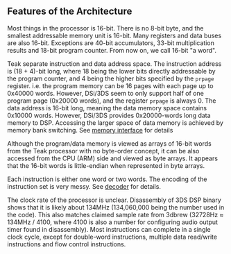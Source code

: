 ## Features of the Architecture

Most things in the processor is 16-bit. There is no 8-bit byte, and the smallest addressable memory unit is 16-bit. Many registers and data buses are also 16-bit. Exceptions are 40-bit accumulators, 33-bit multiplication results and 18-bit program counter. From now on, we call 16-bit "a word".

Teak separate instruction and data address space. The instruction address is (18 + 4)-bit long, where 18 being the lower bits directly addressable by the program counter, and 4 being the higher bits specified by the `prpage` register. i.e. the program memory can be 16 pages with each page up to 0x40000 words. However, DSi/3DS seem to only support half of one program page (0x20000 words), and the register `prpage` is always 0. The data address is 16-bit long, meaning the data memory space contains 0x10000 words. However, DSi/3DS provides 0x20000-words long data memory to DSP. Accessing the larger space of data memory is achieved by memory bank switching. See [memory interface](miu.md) for details

Although the program/data memory is viewed as arrays of 16-bit words from the Teak processor with no byte-order concept, it can be also accessed from the CPU (ARM) side and viewed as byte arrays. It appears that the 16-bit words is little-endian when represented in byte arrays.

Each instruction is either one word or two words. The encoding of the instruction set is very messy. See [decoder](decoder.md) for details.

The clock rate of the processor is unclear. Disassembly of 3DS DSP binary shows that it is likely about 134MHz (134,060,000 being the number used in the code). This also matches claimed sample rate from 3dbrew (32728Hz ≈ 134MHz / 4100, where 4100 is also a number for configuring audio output timer found in disassembly). Most instructions can complete in a single clock cycle, except for double-word instructions, multiple data read/write instructions and flow control instructions.
